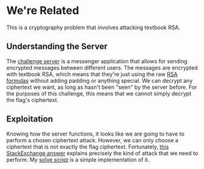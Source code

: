 # We're Related

This is a cryptography problem that involves attacking textbook RSA.

## Understanding the Server

The [challenge server](./messenger.py) is a messenger application that allows for sending encrypted messages between different users. The messages are encrypted with textbook RSA, which means that they're just using the raw [RSA formulas](https://www.di-mgt.com.au/rsa_alg.html) without adding padding or anything special. We can decrypt any ciphertext we want, as long as hasn't been "seen" by the server before. For the purposes of this challenge, this means that we cannot simply decrypt the flag's ciphertext.

## Exploitation

Knowing how the server functions, it looks like we are going to have to perform a chosen ciphertext attack. However, we can only choose a ciphertext that is not exactly the flag ciphertext. Fortunately, [this StackExchange answer](https://crypto.stackexchange.com/a/2331) explains precisely the kind of attack that we need to perform. My [solve script](./solve.py) is a simple implementation of it.
